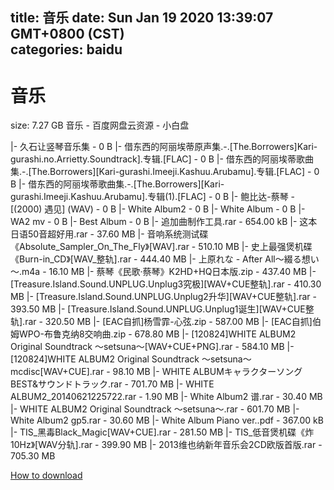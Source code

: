 
title: 音乐
date: Sun Jan 19 2020 13:39:07 GMT+0800 (CST)    
categories: baidu
---

# 音乐
size: 7.27 GB
 音乐 - 百度网盘云资源 - 小白盘
 
|- 久石让竖琴音乐集 - 0 B
|- 借东西的阿丽埃蒂原声集.-.[The.Borrowers]Kari-gurashi.no.Arrietty.Soundtrack].专辑.[FLAC] - 0 B
|- 借东西的阿丽埃蒂歌曲集.-.[The.Borrowers][Kari-gurashi.Imeeji.Kashuu.Arubamu].专辑.[FLAC] - 0 B
|- 借东西的阿丽埃蒂歌曲集.-.[The.Borrowers][Kari-gurashi.Imeeji.Kashuu.Arubamu].专辑(1).[FLAC] - 0 B
|- 鲍比达-蔡琴 - [(2000) 遇见] (WAV) - 0 B
|- White Album2 - 0 B
|- White Album - 0 B
|- WA2 mv - 0 B
|- Best Album - 0 B
|- 追加曲制作工具.rar - 654.00 kB
|- 这本日语50音超好用.rar - 37.60 MB
|- 音响系统测试碟《Absolute_Sampler_On_The_Fly》[WAV].rar - 510.10 MB
|- 史上最强煲机碟《Burn-in_CD》[WAV_整轨].rar - 444.40 MB
|- 上原れな - After All～綴る想い～.m4a - 16.10 MB
|- 蔡琴《民歌·蔡琴》K2HD+HQ日本版.zip - 437.40 MB
|- [Treasure.Island.Sound.UNPLUG.Unplug3究极][WAV+CUE整轨].rar - 410.30 MB
|- [Treasure.Island.Sound.UNPLUG.Unplug2升华][WAV+CUE整轨].rar - 393.50 MB
|- [Treasure.Island.Sound.UNPLUG.Unplug1诞生][WAV+CUE整轨].rar - 320.50 MB
|- [EAC自抓]杨雪霏-心弦.zip - 587.00 MB
|- [EAC自抓]伯姆WPO-布鲁克纳8交响曲.zip - 678.80 MB
|- [120824]WHITE ALBUM2 Original Soundtrack ～setsuna～[WAV+CUE+PNG].rar - 584.10 MB
|- [120824]WHITE ALBUM2 Original Soundtrack ～setsuna～ mcdisc[WAV+CUE].rar - 98.10 MB
|- WHITE ALBUMキャラクターソングBEST&サウンドトラック.rar - 701.70 MB
|- WHITE ALBUM2_20140621225722.rar - 1.90 MB
|- White Album2 谱.rar - 30.40 MB
|- WHITE ALBUM2 Original Soundtrack ～setsuna～.rar - 601.70 MB
|- White Album2 gp5.rar - 30.60 MB
|- White Album Piano ver..pdf - 367.00 kB
|- TIS_黑毒Black_Magic[WAV+CUE].rar - 281.50 MB
|- TIS_低音煲机碟《炸10Hz》[WAV分轨].rar - 399.90 MB
|- 2013维也纳新年音乐会2CD欧版首版.rar - 705.30 MB

[How to download](https://bpcam.bemobtrk.com/go/2ceec3aa-1ca2-46d6-b9ff-aaa5c184517c?jno=3517)